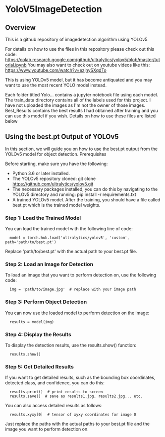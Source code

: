 # YoloV5ImageDetection
## Overview
This is a github repository of imagedetection algorithm using YOLOv5.

For details on how to use the files in this repository please check out this code:
https://colab.research.google.com/github/ultralytics/yolov5/blob/master/tutorial.ipynb
You may also want to check out on youtube videos like this:
https://www.youtube.com/watch?v=ezjnySXqdTo

This is using YOLOv5 model, but it has become antiquated and you may want to use the most recent YOLO model instead. 

Each folder titled Yolo... contains a jupyter notebook file using each model. The train_data directory contains all of the labels used for this project. I have not uploaded the images as I'm not the owner of those images. Best_Results contains the best results I had obtained after training and you can use this model if you wish. Details on how to use these files are listed below

## Using the best.pt Output of YOLOv5

In this section, we will guide you on how to use the best.pt output from the YOLOv5 model for object detection.
Prerequisites

Before starting, make sure you have the following:

 - Python 3.6 or later installed.
 - The YOLOv5 repository cloned: git clone https://github.com/ultralytics/yolov5.git
 - The necessary packages installed, you can do this by navigating to the YOLOv5 directory and running: pip install -r requirements.txt
 - A trained YOLOv5 model. After the training, you should have a file called best.pt which is the trained model weights.

### Step 1: Load the Trained Model

You can load the trained model with the following line of code:

      model = torch.hub.load('ultralytics/yolov5', 'custom', path='path/to/best.pt')

Replace 'path/to/best.pt' with the actual path to your best.pt file.

### Step 2: Load an Image for Detection

To load an image that you want to perform detection on, use the following code:

      img = 'path/to/image.jpg'  # replace with your image path

### Step 3: Perform Object Detection

You can now use the loaded model to perform detection on the image:

      results = model(img)

### Step 4: Display the Results

To display the detection results, use the results.show() function:

      results.show()

### Step 5: Get Detailed Results

If you want to get detailed results, such as the bounding box coordinates, detected class, and confidence, you can do this:

      results.print()  # print results to screen
      results.save()  # save as results1.jpg, results2.jpg... etc.

You can also access detailed results as follows:

      results.xyxy[0]  # tensor of xyxy coordinates for image 0
      
Just replace the paths with the actual paths to your best.pt file and the image you want to perform detection on.
